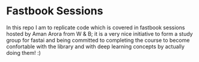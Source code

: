 # Fastbook Sessions

In this repo I am to replicate code which is covered in fastbook sessions hosted by Aman Arora from W & B; it is a very nice initiative to form a study group for fastai and being committed to completing the course to become confortable with the library and with deep learning concepts by actually doing them! :)